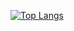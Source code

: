 [![Top Langs](https://github-readme-stats.vercel.app/api/top-langs/?username=neutreNn&layout=compact)](https://github.com/anuraghazra/github-readme-stats)

